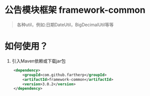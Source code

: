 # 公告模块框架 framework-common
> 各种util，例如:日期DateUtil，BigDecimalUtil等等

# 如何使用？
1. 引入Maven依赖或下载jar包

``` xml
    <dependency>
        <groupId>com.github.fartherp</groupId>
        <artifactId>framework-common</artifactId>
        <version>3.0.2</version>
    </dependency>
```